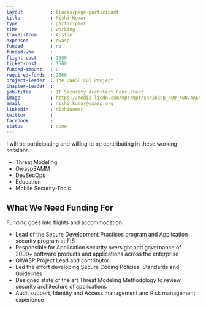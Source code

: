 ```yaml
---
layout          : blocks/page-participant
title           : Nishi Kumar
type            : participant
time            : working
travel-from     : Austin
expenses        : owasp
funded          : no
funded-who      :
flight-cost     : 1000
ticket-cost     : 1500
funded-amount   : 0
required-funds  : 2500
project-leader  : The OWASP CBT Project
chapter-leader  :
job-title       : IT Security Architect Consultant
image           : https://media.licdn.com/mpr/mpr/shrinknp_400_400/AAEAAQAAAAAAAAhUAAAAJDk1MDAxZjhhLWU4YjYtNGNlOS04MTEwLTZlNTRkOThmODQzZQ.jpg
email           : nishi.kumar@owasp.org
linkedin        : NishiKumar
twitter         :
facebook        :
status          : done
---
```


I will be participating and willing to be contributing in these working sessions.

 - Threat Modeling
 - OwaspSAMM
 - DevSecOps
 - Education
 - Mobile Security-Tools

## What We Need Funding For

Funding goes into flights and accommodation.

 - Lead of the Secure Development Practices program and Application security program at FIS
 - Responsible for Application security oversight and governance of 2000+ software products and applications across the enterprise
 - OWASP Project Lead and contributor
 - Led the effort developing Secure Coding Policies, Standards and Guidelines
 - Designed state of the art Threat Modeling Methodology to review security architecture of applications
 - Audit support, Identity and Access management and Risk management experience























